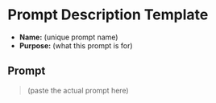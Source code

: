 # Prompt Description Template

- **Name:** (unique prompt name)
- **Purpose:** (what this prompt is for)

## Prompt
> (paste the actual prompt here)
